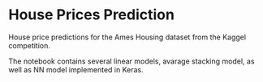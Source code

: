 # House Prices Prediction
House price predictions for the Ames Housing dataset from the Kaggel competition.

The notebook contains several linear models, avarage stacking model, as well as NN model implemented in Keras. 
